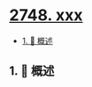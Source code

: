 # [2748. xxx](https://github.com/Tdahuyou/TNotes.leetcode/tree/main/notes/2748.%20xxx)

<!-- region:toc -->

- [1. 📝 概述](#1--概述)

<!-- endregion:toc -->

## 1. 📝 概述
